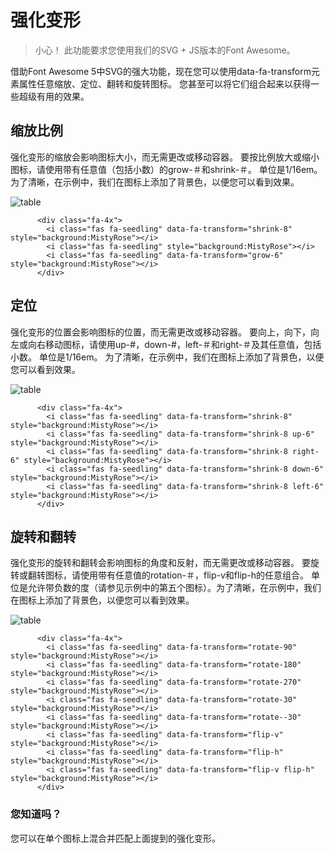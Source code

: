 

# 强化变形


> 小心！
> 此功能要求您使用我们的SVG + JS版本的Font Awesome。


借助Font Awesome 5中SVG的强大功能，现在您可以使用data-fa-transform元素属性任意缩放、定位、翻转和旋转图标。 您甚至可以将它们组合起来以获得一些超级有用的效果。

## 缩放比例

强化变形的缩放会影响图标大小，而无需更改或移动容器。 要按比例放大或缩小图标，请使用带有任意值（包括小数）的grow-＃和shrink-＃。 单位是1/16em。 为了清晰，在示例中，我们在图标上添加了背景色，以便您可以看到效果。


![table](/images/fontawesome/fa5/power-transforms-demo-1.png)
    

          <div class="fa-4x">
            <i class="fas fa-seedling" data-fa-transform="shrink-8" style="background:MistyRose"></i>
            <i class="fas fa-seedling" style="background:MistyRose"></i>
            <i class="fas fa-seedling" data-fa-transform="grow-6" style="background:MistyRose"></i>
          </div>
        

## 定位

强化变形的位置会影响图标的位置，而无需更改或移动容器。 要向上，向下，向左或向右移动图标，请使用up-#，down-#，left-＃和right-＃及其任意值，包括小数。 单位是1/16em。 为了清晰，在示例中，我们在图标上添加了背景色，以便您可以看到效果。

![table](/images/fontawesome/fa5/power-transforms-demo-2.png)


          <div class="fa-4x">
            <i class="fas fa-seedling" data-fa-transform="shrink-8" style="background:MistyRose"></i>
            <i class="fas fa-seedling" data-fa-transform="shrink-8 up-6" style="background:MistyRose"></i>
            <i class="fas fa-seedling" data-fa-transform="shrink-8 right-6" style="background:MistyRose"></i>
            <i class="fas fa-seedling" data-fa-transform="shrink-8 down-6" style="background:MistyRose"></i>
            <i class="fas fa-seedling" data-fa-transform="shrink-8 left-6" style="background:MistyRose"></i>
          </div>
        

## 旋转和翻转

强化变形的旋转和翻转会影响图标的角度和反射，而无需更改或移动容器。 要旋转或翻转图标，请使用带有任意值的rotation-＃，flip-v和flip-h的任意组合。 单位是允许带负数的度（请参见示例中的第五个图标）。为了清晰，在示例中，我们在图标上添加了背景色，以便您可以看到效果。

![table](/images/fontawesome/fa5/power-transforms-demo-3.png)

        

          <div class="fa-4x">
            <i class="fas fa-seedling" data-fa-transform="rotate-90" style="background:MistyRose"></i>
            <i class="fas fa-seedling" data-fa-transform="rotate-180" style="background:MistyRose"></i>
            <i class="fas fa-seedling" data-fa-transform="rotate-270" style="background:MistyRose"></i>
            <i class="fas fa-seedling" data-fa-transform="rotate-30" style="background:MistyRose"></i>
            <i class="fas fa-seedling" data-fa-transform="rotate--30" style="background:MistyRose"></i>
            <i class="fas fa-seedling" data-fa-transform="flip-v" style="background:MistyRose"></i>
            <i class="fas fa-seedling" data-fa-transform="flip-h" style="background:MistyRose"></i>
            <i class="fas fa-seedling" data-fa-transform="flip-v flip-h" style="background:MistyRose"></i>
          </div>
        
    



### 您知道吗？

您可以在单个图标上混合并匹配上面提到的强化变形。

